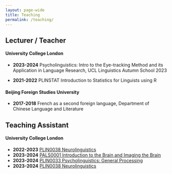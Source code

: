 ```yaml
---
layout: page-wide
title: Teaching
permalink: /teaching/
---
```


## Lecturer / Teacher

#### University College London

- **2023-2024** Psycholinguistics: Intro to the Eye-tracking Method and its Application in Language Research, UCL Linguistics Autumn School 2023 
<!-- [Slides](https://yiling-huo.github.io/eye-tracking-workshop-slides/) -->
- **2021-2022** PLINSTAT Introduction to Statistics for Linguists using R 

#### Beijing Foreign Studies University

- **2017-2018** French as a second foreign language, Department of Chinese Language and Literature 

## Teaching Assistant

#### University College London

- **2022-2023** [PLIN0038 Neurolinguistics](https://www.ucl.ac.uk/module-catalogue/modules/neurolinguistics-PLIN0038)
- **2023-2024** [PALS0001 Introduction to the Brain and Imaging the Brain](https://www.ucl.ac.uk/module-catalogue/modules/introduction-to-the-brain-and-imaging-the-brain-PALS0001)
- **2023-2024** [PLIN0033 Psycholinguistics: General Processing](https://www.ucl.ac.uk/module-catalogue/modules/psycholinguistics-general-processing-PLIN0033)
- **2023-2024** [PLIN0038 Neurolinguistics](https://www.ucl.ac.uk/module-catalogue/modules/neurolinguistics-PLIN0038)